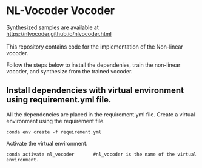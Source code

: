 # NL-Vocoder Vocoder

Synthesized samples are available at https://nlvocoder.github.io/nlvocoder.html <br />
&nbsp;
&nbsp;
<br />
This repository contains code for the implementation of the Non-linear vocoder.

Follow the steps below to install the dependenies, train the non-linear vocoder, and synthesize from the trained vocoder.

## Install dependencies with virtual environment using requirement.yml file.

All the dependencies are placed in the requirement.yml file.
Create a virtual environment using the requirement file.
```
conda env create -f requirement.yml
```

Activate the virtual environment.
```
conda activate nl_vocoder       #nl_vocoder is the name of the virtual environment.
```
